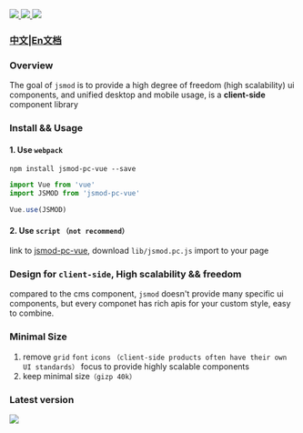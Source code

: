 <p>
  <a href="https://github.com/chaogao/jsmod-pc-vue" target="_blank">
    <img src="https://img.shields.io/npm/v/jsmod-pc-vue.svg?style=flat-square">
  </a>

  <a href="https://github.com/chaogao/jsmod-pc-vue" target="_blank">
    <img src="https://img.shields.io/npm/dm/jsmod-pc-vue.svg?style=flat-square">
  </a>


  <a href="https://github.com/chaogao/jsmod-pc-vue" target="_blank">
    <img src="https://img.shields.io/npm/l/jsmod-pc-vue.svg?style=flat-square">
  </a>
</p>

### [中文|En文档](http://jsmod-vue.tedfe.com/#/)

### Overview
The goal of `jsmod` is to provide a high degree of freedom (high scalability) ui components, and unified desktop and mobile usage, is a **client-side** component library


### Install && Usage
#### 1. Use `webpack`

```
npm install jsmod-pc-vue --save

```

```javascript
import Vue from 'vue'
import JSMOD from 'jsmod-pc-vue'

Vue.use(JSMOD)
```

#### 2. Use `script` `（not recommend）`
link to [jsmod-pc-vue](https://github.com/chaogao/jsmod-pc-vue), download `lib/jsmod.pc.js` import to your page


### Design for `client-side`, High scalability && freedom
compared to the cms component, `jsmod` doesn't provide many specific ui components, but every componet has rich apis for your custom style, easy to combine.


### Minimal Size
1. remove `grid` `font` `icons` `（client-side products often have their own UI standards）` focus to provide highly scalable components
2. keep minimal size`（gizp 40k）`


### Latest version
<a href="https://github.com/chaogao/jsmod-pc-vue" target="_blank">
  <img src="https://img.shields.io/npm/v/jsmod-pc-vue.svg?style=flat-square">
</a>
